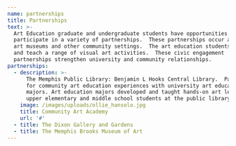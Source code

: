 ```yaml
---
name: partnerships
title: Partnerships
text: >-
  Art Education graduate and undergraduate students have opportunities to
  participate in a variety of partnerships.  These partnerships occur at both
  art museums and other community settings.  The art education students develop
  and teach a range of visual art activities.  These civic engagement
  partnerships strengthen university and community relationships.
partnerships:
  - description: >-
      The Memphis Public Library: Benjamin L Hooks Central Library.  Partnership
      for community art education experiences with university art education
      majors. Art education majors developed and taught hands-on art lessons to
      upper elementary and middle school students at the public library.
    image: /images/uploads/ollie_hansolo.jpg
    title: Community Art Academy
    url: '#'
  - title: The Dixon Gallery and Gardens
  - title: The Memphis Brooks Museum of Art
---
```


